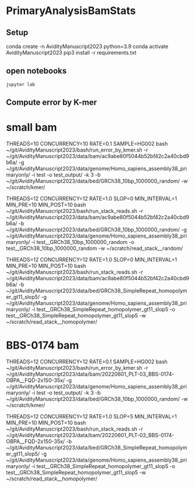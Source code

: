 # PrimaryAnalysisBamStats

## Setup
<download and install conda>
<install samtools, install parallel>
conda create -n AvidityManuscript2023 python=3.9
conda activate AvidityManuscript2023
pip3 install -r requirements.txt

## open notebooks
```
jupyter lab
```

## Compute error by K-mer

# small bam
THREADS=10 CONCURRENCY=10 RATE=0.1 SAMPLE=HG002 bash ~/git/AvidityManuscript2023/bash/run_error_by_kmer.sh -r ~/git/AvidityManuscript2023/data/bam/ac9abe80f5044b52bf42c2a40cbd9b6a/ -g ~/git/AvidityManuscript2023/data/genome/Homo_sapiens_assembly38_primaryonly/ -i test -o test_output/ -k 3 -b ~/git/AvidityManuscript2023/data/bed/GRCh38_10bp_1000000_random/ -w ~/scratch/kmer/

THREADS=12 CONCURRENCY=12 RATE=1.0 SLOP=0 MIN_INTERVAL=1 MIN_PRE=10 MIN_POST=10 bash ~/git/AvidityManuscript2023/bash/run_stack_reads.sh -r ~/git/AvidityManuscript2023/data/bam/ac9abe80f5044b52bf42c2a40cbd9b6a/ -b ~/git/AvidityManuscript2023/data/bed/GRCh38_10bp_1000000_random/ -g ~/git/AvidityManuscript2023/data/genome/Homo_sapiens_assembly38_primaryonly/ -i test__GRCh38_10bp_1000000_random -o test__GRCh38_10bp_1000000_random -w ~/scratch/read_stack__random/

THREADS=12 CONCURRENCY=12 RATE=1.0 SLOP=0 MIN_INTERVAL=1 MIN_PRE=10 MIN_POST=10 bash ~/git/AvidityManuscript2023/bash/run_stack_reads.sh -r ~/git/AvidityManuscript2023/data/bam/ac9abe80f5044b52bf42c2a40cbd9b6a/ -b ~/git/AvidityManuscript2023/data/bed/GRCh38_SimpleRepeat_homopolymer_gt11_slop5/ -g ~/git/AvidityManuscript2023/data/genome/Homo_sapiens_assembly38_primaryonly/ -i test__GRCh38_SimpleRepeat_homopolymer_gt11_slop5 -o test__GRCh38_SimpleRepeat_homopolymer_gt11_slop5 -w ~/scratch/read_stack__homopolymer/

# BBS-0174 bam
THREADS=12 CONCURRENCY=12 RATE=0.1 SAMPLE=HG002 bash ~/git/AvidityManuscript2023/bash/run_error_by_kmer.sh -r ~/git/AvidityManuscript2023/data/bam/20220601_PLT-03_BBS-0174-OBPA__FQD-2x150-35x/ -g ~/git/AvidityManuscript2023/data/genome/Homo_sapiens_assembly38_primaryonly/ -i test -o test_output/ -k 3 -b ~/git/AvidityManuscript2023/data/bed/GRCh38_10bp_1000000_random/ -w ~/scratch/kmer/

THREADS=12 CONCURRENCY=12 RATE=1.0 SLOP=5 MIN_INTERVAL=1 MIN_PRE=10 MIN_POST=10 bash ~/git/AvidityManuscript2023/bash/run_stack_reads.sh -r ~/git/AvidityManuscript2023/data/bam/20220601_PLT-03_BBS-0174-OBPA__FQD-2x150-35x/ -b ~/git/AvidityManuscript2023/data/bed/GRCh38_SimpleRepeat_homopolymer_gt11_slop5/ -g ~/git/AvidityManuscript2023/data/genome/Homo_sapiens_assembly38_primaryonly/ -i test__GRCh38_SimpleRepeat_homopolymer_gt11_slop5 -o test__GRCh38_SimpleRepeat_homopolymer_gt11_slop5 -w ~/scratch/read_stack__homopolymer/